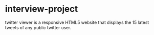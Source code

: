 # interview-project
twitter viewer is a responsive HTML5 website that displays the 15 latest tweets of any public twitter user.


